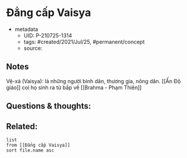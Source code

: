 ---
---

# Đẳng cấp Vaisya

- metadata
	- UID: P-210725-1314
	- tags: #created/2021/Jul/25, #permanent/concept 
	- source: 

## Notes
Vệ-xá (Vaisya): là những người bình dân, thương gia, nông dân. [[Ấn Độ giáo]] coi họ sinh ra từ bắp vế [[Brahma - Phạm Thiên]]

## Questions & thoughts:


## Related:
```dataview
list
from [[Đẳng cấp Vaisya]]
sort file.name asc
```